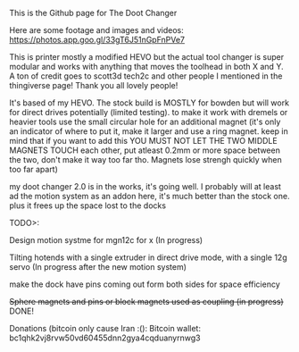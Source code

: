 This is the Github page for The Doot Changer

Here are some footage and images and videos:
https://photos.app.goo.gl/33gT6J51nGpFnPVe7

This is printer mostly a modified HEVO but the actual tool changer is super modular and works with anything that moves the toolhead in both X and Y. A ton of credit goes to scott3d tech2c and other people I mentioned in the thingiverse page! Thank you all lovely people!

It's based of my HEVO. The stock build is MOSTLY for bowden but will work for direct drives potentially (limited testing). to make it work with dremels or heavier tools use the small circular hole for an additional magnet (it's only an indicator of where to put it, make it larger and use a ring magnet. keep in mind that if you want to add this YOU MUST NOT LET THE TWO MIDDLE MAGNETS TOUCH each other, put atleast 0.2mm or more space between the two, don't make it way too far tho. Magnets lose strengh quickly when too far apart)

my doot changer 2.0 is in the works, it's going well. I probably will at least ad the motion system as an addon here, it's much better than the stock one. plus it frees up the space lost to the docks




TODO>:

Design motion systme for mgn12c for x (In progress)

Tilting hotends with a single extruder in direct drive mode, with a single 12g servo  (In progress after the new motion system)

make the dock have pins coming out form both sides for space efficiency

~~Sphere magnets and pins or block magnets used as coupling (in progress)~~ DONE!

Donations (bitcoin only cause Iran :():
Bitcoin wallet: bc1qhk2vj8rvw50vd60455dnn2gya4cqduanyrnwg3

